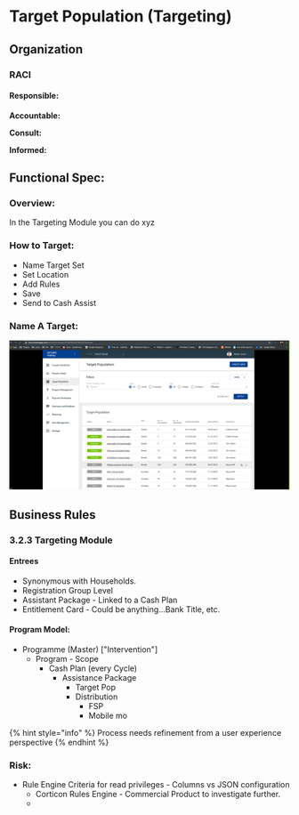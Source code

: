 # Target Population \(Targeting\)

## Organization

### RACI

#### **Responsible:**

**Accountable:**

**Consult:**

**Informed:**

## Functional Spec:

### Overview:

In the Targeting Module you can do xyz

### How to Target:

* Name Target Set
* Set Location
* Add Rules
* Save
* Send to Cash Assist

### Name A Target:

![](../../.gitbook/assets/screen-recording-2019-11-06-at-11.48-am.gif)

## Business Rules

### 3.2.3 Targeting Module

#### Entrees

* Synonymous with Households. 
* Registration Group Level 
* Assistant Package - Linked to a Cash Plan
* Entitlement Card - Could be anything...Bank Title, etc.

#### Program Model:

* Programme \(Master\) \["Intervention"\]
  * Program - Scope
    * Cash Plan \(every Cycle\)
      * Assistance Package
        * Target Pop
        * Distribution
          * FSP
          * Mobile mo

{% hint style="info" %}
Process needs refinement from a user experience perspective 
{% endhint %}

### Risk:

* Rule Engine Criteria for read privileges - Columns vs JSON configuration
  * Corticon Rules Engine - Commercial Product to investigate further. 
  * 

